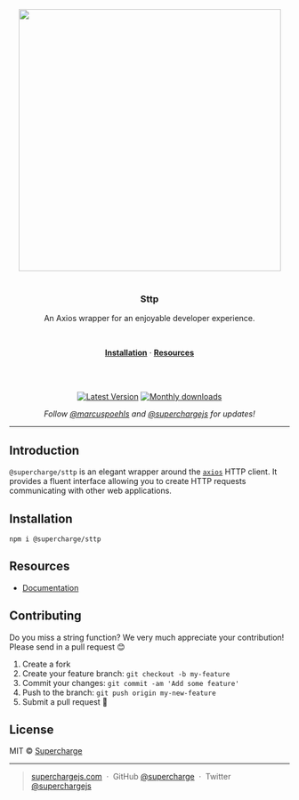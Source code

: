 <div align="center">
  <a href="https://superchargejs.com">
    <img width="471" style="max-width:100%;" src="https://superchargejs.com/images/supercharge-text.svg" />
  </a>
  <br/>
  <br/>
  <p>
    <h3>Sttp</h3>
  </p>
  <p>
    An Axios wrapper for an enjoyable developer experience.
  </p>
  <br/>
  <p>
    <a href="#installation"><strong>Installation</strong></a> ·
    <a href="#resources"><strong>Resources</strong></a>
  </p>
  <br/>
  <br/>
  <p>
    <a href="https://www.npmjs.com/package/@supercharge/sttp"><img src="https://img.shields.io/npm/v/@supercharge/sttp.svg" alt="Latest Version"></a>
    <a href="https://www.npmjs.com/package/@supercharge/sttp"><img src="https://img.shields.io/npm/dm/@supercharge/sttp.svg" alt="Monthly downloads"></a>
  </p>
  <p>
    <em>Follow <a href="http://twitter.com/marcuspoehls">@marcuspoehls</a> and <a href="http://twitter.com/superchargejs">@superchargejs</a> for updates!</em>
  </p>
</div>

---

## Introduction
`@supercharge/sttp` is an elegant wrapper around the [`axios`](https://github.com/axios/axios) HTTP client. It provides a fluent interface allowing you to create HTTP requests communicating with other web applications.


## Installation

```
npm i @supercharge/sttp
```


## Resources

- [Documentation](https://superchargejs.com/docs/sttp)


## Contributing
Do you miss a string function? We very much appreciate your contribution! Please send in a pull request 😊

1.  Create a fork
2.  Create your feature branch: `git checkout -b my-feature`
3.  Commit your changes: `git commit -am 'Add some feature'`
4.  Push to the branch: `git push origin my-new-feature`
5.  Submit a pull request 🚀


## License
MIT © [Supercharge](https://superchargejs.com)

---

> [superchargejs.com](https://superchargejs.com) &nbsp;&middot;&nbsp;
> GitHub [@supercharge](https://github.com/supercharge/) &nbsp;&middot;&nbsp;
> Twitter [@superchargejs](https://twitter.com/superchargejs)
